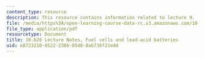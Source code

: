 ```yaml
---
content_type: resource
description: This resource contains information related to lecture 9.
file: /media/https%3A/open-learning-course-data-rc.s3.amazonaws.com/10-626-electrochemical-energy-systems-spring-2014/e87232109522238685488ab736f21e4d_MIT10_626S14_S11lec09.pdf
file_type: application/pdf
resourcetype: Document
title: 10.626 Lecture Notes, Fuel cells and lead-acid batteries
uid: e8723210-9522-2386-8548-8ab736f21e4d
---
```

